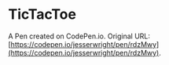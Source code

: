 # TicTacToe

A Pen created on CodePen.io. Original URL: [https://codepen.io/jesserwright/pen/rdzMwy](https://codepen.io/jesserwright/pen/rdzMwy).


